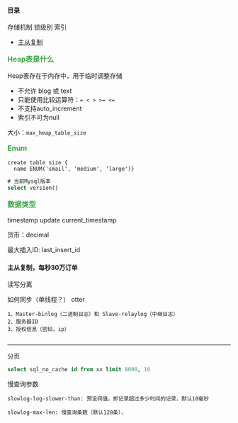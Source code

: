 #### 目录
存储机制
锁级别
索引
- [主从复制](#主从复制)

<h3 style="margin-top: 1rem; color: rgb(61, 167, 66); font-size:16px;">Heap表是什么</h3>

Heap表存在于内存中，用于临时调整存储
- 不允许 blog 或 text
- 只能使用比较运算符：`= < > >= <=`
- 不支持auto_increment
- 索引不可为null

大小：`max_heap_table_size`

<h3 style="margin-top: 1rem; color: rgb(61, 167, 66); font-size:16px;">Enum</h3>

```
create table size {
  name ENUM('smail', 'medium', 'large')}
```

```sql
# 当前Mysql版本
select version()
```

<h3 style="margin-top: 1rem; color: rgb(61, 167, 66); font-size:16px;">数据类型</h3>

timestamp update current_timestamp

货币：decimal

最大插入ID: last_insert_id

#### 主从复制，每秒30万订单
读写分离

如何同步（单线程？） otter
```
1、Master-binlog（二进制日志）和 Slave-relaylog（中继日志）
2、服务器ID
3、授权信息（密码，ip）


```

---

分页
```sql
select sql_no_cache id from xx limit 8000, 10
```

慢查询参数
```
slowlog-log-slower-than: 预设阀值，即记录超过多少时间的记录，默认10毫秒

slowlog-max-len: 慢查询条数（默认128条），
```